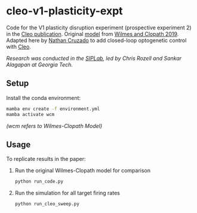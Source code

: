 # cleo-v1-plasticity-expt

Code for the V1 plasticity disruption experiment (prospective experiment 2) in the [Cleo publication](https://www.biorxiv.org/content/10.1101/2023.01.27.525963).
Original [model](https://modeldb.science/259546) from [Wilmes and Clopath 2019](https://doi.org/10.1038/s41467-019-12972-2).
Adapted here by [Nathan Cruzado](https://www.linkedin.com/in/nathanael-cruzado-5a7541199/) to add closed-loop optogenetic control with [Cleo](https://cleosim.rtfd.io/).

*Research was conducted in the [SIPLab](https://siplab.gatech.edu), led by Chris Rozell and Sankar Alagapan at Georgia Tech.*

## Setup
Install the conda environment:
```bash
mamba env create -f environment.yml
mamba activate wcm
```

*(wcm refers to Wilmes-Clopath Model)*

## Usage
To replicate results in the paper:
1. Run the original Wilmes-Clopath model for comparison
    ```bash
    python run_code.py
    ```
2. Run the simulation for all target firing rates
    ```bash
    python run_cleo_sweep.py
    ```